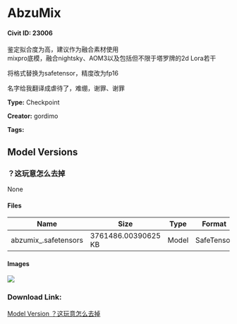 # AbzuMix

#### Civit ID: 23006

<p>鉴定拟合度为高，建议作为融合素材使用<br />mixpro底模，融合nightsky、AOM3以及包括但不限于塔罗牌的2d Lora若干</p><p></p><p>将格式替换为safetensor，精度改为fp16</p><p></p><p>名字给我翻译成虐待了，难绷，谢罪、谢罪</p>

**Type:** Checkpoint

**Creator:** gordimo

**Tags:** 

## Model Versions

### ？这玩意怎么去掉

None

#### Files

| Name | Size | Type | Format | Download Url | AutoV1 | AutoV2 | SHA256 | CRC32 | BLAKE3 |
| --- | --- | --- | --- | --- | --- | --- | --- | --- | --- |
| abzumix_.safetensors | 3761486.00390625 KB | Model | SafeTensor | https://civitai.com/api/download/models/27474 | 4B147E91 | 29600DC10D | 29600DC10D2696C44DECEFDD6A3E7F3896C21F87E122AC5A6355B0FB45693CFA | 16AEE957 | 81CB99FAC7CCB202E86E71FC6E1CEB114C7FDF6A42413081928DCAAEF183185D |

#### Images

<p><img src="https://image.civitai.com/xG1nkqKTMzGDvpLrqFT7WA/a8947868-0ab6-4e62-b6c1-482dc0acf900/width=450/302412.jpeg" /></p>

### Download Link:

[Model Version ？这玩意怎么去掉](https://civitai.com/api/download/models/27474)

